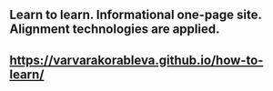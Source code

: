 
## Learn to learn. Informational one-page site. Alignment technologies are applied.
## https://varvarakorableva.github.io/how-to-learn/
